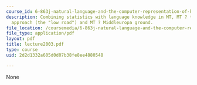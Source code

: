 ```yaml
---
course_id: 6-863j-natural-language-and-the-computer-representation-of-knowledge-spring-2003
description: Combining statistics with language knowledge in MT, MT ? the statistical
  approach (the "low road") and MT ? Middleuropa ground.
file_location: /coursemedia/6-863j-natural-language-and-the-computer-representation-of-knowledge-spring-2003/2d2d1332a605d0d07b38fe8ee4880548_lecture2003.pdf
file_type: application/pdf
layout: pdf
title: lecture2003.pdf
type: course
uid: 2d2d1332a605d0d07b38fe8ee4880548

---
```

None